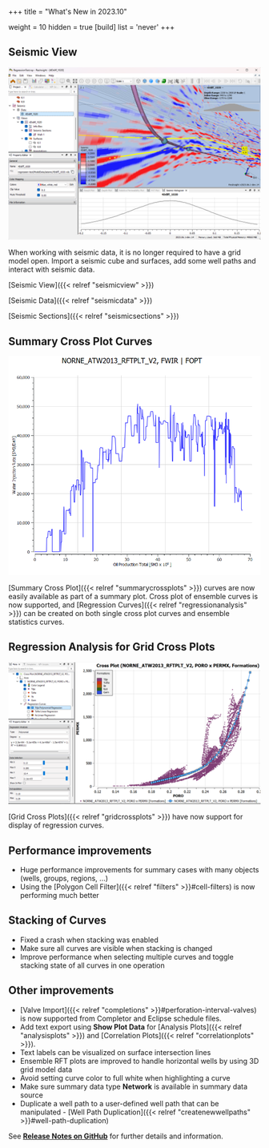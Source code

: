 +++
title = "What's New in 2023.10"

weight = 10
hidden = true
[build]
  list = 'never'
+++



## Seismic View
![](/images/3d-main-window/SeismicView.png)

When working with seismic data, it is no longer required to have a grid model open. Import a seismic cube and surfaces, add some well paths and interact with seismic data.

[Seismic View]({{< relref "seismicview" >}})

[Seismic Data]({{< relref "seismicdata" >}})

[Seismic Sections]({{< relref "seismicsections" >}})
 

## Summary Cross Plot Curves
![](/images/plot-window/SummaryCrossPlot.png)

[Summary Cross Plot]({{< relref "summarycrossplots" >}}) curves are now easily available as part of a summary plot. Cross plot of ensemble curves is now supported, and [Regression Curves]({{< relref "regressionanalysis" >}}) can be created on both single cross plot curves and ensemble statistics curves.

## Regression Analysis for Grid Cross Plots
![](/images/plot-window/GridCrossPlot_RegressionCurve.png)

[Grid Cross Plots]({{< relref "gridcrossplots" >}}) have now support for display of regression curves.

## Performance improvements
- Huge performance improvements for summary cases with many objects (wells, groups, regions, ...)
- Using the [Polygon Cell Filter]({{< relref "filters" >}}#cell-filters) is now performing much better

## Stacking of Curves
- Fixed a crash when stacking was enabled
- Make sure all curves are visible when stacking is changed
- Improve performance when selecting multiple curves and toggle stacking state of all curves in one operation

## Other improvements

- [Valve Import]({{< relref "completions" >}}#perforation-interval-valves) is now supported from Completor and Eclipse schedule files.
- Add text export using **Show Plot Data** for [Analysis Plots]({{< relref "analysisplots" >}}) and [Correlation Plots]({{< relref "correlationplots" >}}).
- Text labels can be visualized on surface intersection lines
- Ensemble RFT plots are improved to handle horizontal wells by using 3D grid model data
- Avoid setting curve color to full white when highlighting a curve
- Make sure summary data type **Network** is available in summary data source
- Duplicate a well path to a user-defined well path that can be manipulated - [Well Path Duplication]({{< relref "createnewwellpaths" >}}#well-path-duplication)


See [**Release Notes on GitHub**](https://github.com/OPM/ResInsight/releases/) for further details and information.